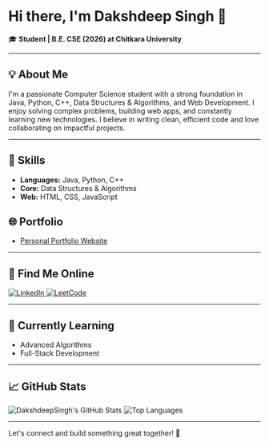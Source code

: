 # Hi there, I'm Dakshdeep Singh 👋

🎓 **Student | B.E. CSE (2026) at Chitkara University**

---

## 💡 About Me

I'm a passionate Computer Science student with a strong foundation in Java, Python, C++, Data Structures & Algorithms, and Web Development. I enjoy solving complex problems, building web apps, and constantly learning new technologies. I believe in writing clean, efficient code and love collaborating on impactful projects.

---

## 🚀 Skills

- **Languages:** Java, Python, C++
- **Core:** Data Structures & Algorithms
- **Web:** HTML, CSS, JavaScript
<!--
---

## 📌 Pinned Projects

- [Project Name 1](https://github.com/DakshdeepSingh/project-1) — Short project description.
- [Project Name 2](https://github.com/DakshdeepSingh/project-2) — Short project description.

---
-->

## 🌐 Portfolio

- [Personal Portfolio Website](https://dsj-portfolio.netlify.app/)

---

## 📱 Find Me Online

<a href="https://www.linkedin.com/in/dakshdeep-singh-josan/" target="_blank">
  <img src="https://img.shields.io/badge/LinkedIn-0077B5?style=for-the-badge&logo=linkedin&logoColor=white" alt="LinkedIn"/>
</a>
<a href="https://leetcode.com/u/dakshjosan/" target="_blank">
  <img src="https://img.shields.io/badge/LeedCode-24292E?style=for-the-badge&logo=leetcode" alt="LeetCode"/>
</a>

---

## 🌱 Currently Learning

- Advanced Algorithms
- Full-Stack Development

---

## 📈 GitHub Stats

![DakshdeepSingh's GitHub Stats](https://github-readme-stats.vercel.app/api?username=DakshdeepSingh&show_icons=true&theme=radical)
![Top Languages](https://github-readme-stats.vercel.app/api/top-langs/?username=DakshdeepSingh&layout=compact&theme=radical)

---

Let's connect and build something great together! 🚀
